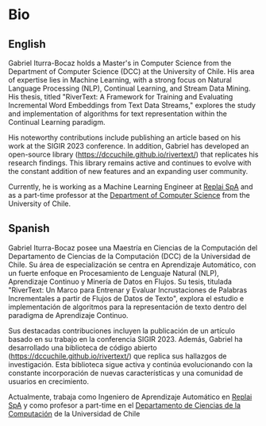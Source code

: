 # Bio

## English

Gabriel Iturra-Bocaz holds a Master's in Computer Science from the Department of Computer Science (DCC) at the University of Chile. His area of expertise lies in Machine Learning, with a strong focus on Natural Language Processing (NLP), Continual Learning, and Stream Data Mining. His thesis, titled "RiverText: A Framework for Training and Evaluating Incremental Word Embeddings from Text Data Streams," explores the study and implementation of algorithms for text representation within the Continual Learning paradigm.

His noteworthy contributions include publishing an article based on his work at the SIGIR 2023 conference. In addition, Gabriel has developed an open-source library (https://dccuchile.github.io/rivertext/) that replicates his research findings. This library remains active and continues to evolve with the constant addition of new features and an expanding user community.

Currently, he is working as a Machine Learning Engineer at [Replai SpA](https://www.replai.cl/) and as a part-time professor at the [Department of Computer Science](https://dcc.uchile.cl/) from the University of Chile.

## Spanish

Gabriel Iturra-Bocaz posee una Maestría en Ciencias de la Computación del Departamento de Ciencias de la Computación (DCC) de la Universidad de Chile. Su área de especialización se centra en Aprendizaje Automático, con un fuerte enfoque en Procesamiento de Lenguaje Natural (NLP), Aprendizaje Continuo y Minería de Datos en Flujos. Su tesis, titulada "RiverText: Un Marco para Entrenar y Evaluar Incrustaciones de Palabras Incrementales a partir de Flujos de Datos de Texto", explora el estudio e implementación de algoritmos para la representación de texto dentro del paradigma de Aprendizaje Continuo.

Sus destacadas contribuciones incluyen la publicación de un artículo basado en su trabajo en la conferencia SIGIR 2023. Además, Gabriel ha desarrollado una biblioteca de código abierto (https://dccuchile.github.io/rivertext/) que replica sus hallazgos de investigación. Esta biblioteca sigue activa y continúa evolucionando con la constante incorporación de nuevas características y una comunidad de usuarios en crecimiento.

Actualmente, trabaja como Ingeniero de Aprendizaje Automático en [Replai SpA](https://www.replai.cl/) y como profesor a part-time en el [Departamento de Ciencias de la Computación](https://dcc.uchile.cl/) de la Universidad de Chile